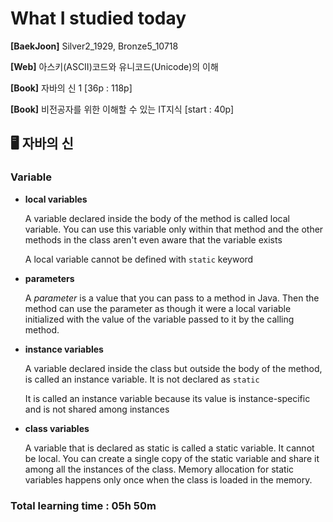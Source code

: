 <h1>What I studied today</h1>

<strong>[BaekJoon]</strong> Silver2_1929, Bronze5_10718

<strong>[Web]</strong>  아스키(ASCII)코드와 유니코드(Unicode)의 이해

<strong>[Book]</strong> 자바의 신 1 [36p : 118p]

<strong>[Book]</strong> 비전공자를 위한 이해할 수 있는 IT지식 [start : 40p]

<h2>🖥 자바의 신</h2>

<h3>Variable</h3>

* <strong>local variables</strong>

  A variable declared inside the body of the method is called local variable. You can use this variable only within that method and the other methods in the class aren't even aware that the variable exists

  A local variable cannot be defined with ``static`` keyword

* <strong>parameters</strong>

  A *parameter* is a value that you can pass to a method in Java. Then the method can use the parameter as though it were a local variable initialized with the value of the variable passed to it by the calling method.

* <strong>instance variables</strong>

  A variable declared inside the class but outside the body of the method, is called an instance variable. It is not declared as ``static``

  It is called an instance variable because its value is instance-specific and is not shared among instances

* <strong>class variables</strong>

  A variable that is declared as static is called a static variable. It cannot be local. You can create a single copy of the static variable and share it among all the instances of the class. Memory allocation for static variables happens only once when the class is loaded in the memory.

<h3>Total learning time : 05h 50m</h3>

